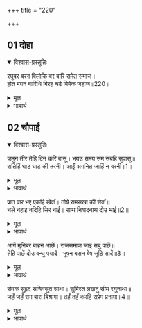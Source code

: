 +++
title = "220"

+++


## 01 दोहा
<details open><summary>विश्वास-प्रस्तुतिः</summary>

रघुबर बरन बिलोकि बर बारि समेत समाज।  
होत मगन बारिधि बिरह चढे बिबेक जहाज॥220॥  
</details>
<details><summary>मूल</summary>

रघुबर बरन बिलोकि बर बारि समेत समाज।  
होत मगन बारिधि बिरह चढे बिबेक जहाज॥220॥  
</details>

<details><summary>भावार्थ</summary>

श्री रघुनाथजी के (श्याम) रङ्ग का सुन्दर जल देखकर सारे समाज सहित भरतजी (प्रेम विह्वल होकर) श्री रामजी के विरह रूपी समुद्र में डूबते-डूबते विवेक रूपी जहाज पर चढ गए (अर्थात्‌ यमुनाजी का श्यामवर्ण जल देखकर सब लोग श्यामवर्ण भगवान के प्रेम में विह्वल हो गए और उन्हें न पाकर विरह व्यथा से पीडित हो गए, तब भरतजी को यह ध्यान आया कि जल्दी चलकर उनके साक्षात्‌ दर्शन करेङ्गे, इस विवेक से वे फिर उत्साहित हो गए)॥220॥  
</details>




## 02 चौपाई
<details open><summary>विश्वास-प्रस्तुतिः</summary>

जमुन तीर तेहि दिन करि बासू। भयउ समय सम सबहि सुपासू॥  
रातिहिं घाट घाट की तरनी। आईं अगनित जाहिं न बरनी॥1॥  
</details>
<details><summary>मूल</summary>

जमुन तीर तेहि दिन करि बासू। भयउ समय सम सबहि सुपासू॥  
रातिहिं घाट घाट की तरनी। आईं अगनित जाहिं न बरनी॥1॥  
</details>

<details><summary>भावार्थ</summary>

उस दिन यमुनाजी के किनारे निवास किया। समयानुसार सबके लिए (खान-पान आदि की) सुन्दर व्यवस्था हुई (निषादराज का सङ्केत पाकर) रात ही रात में घाट-घाट की अगणित नावें वहाँ आ गईं, जिनका वर्णन नहीं किया जा सकता॥1॥  
</details>

प्रात पार भए एकहि खेवाँ। तोषे रामसखा की सेवाँ॥  
चले नहाइ नदिहि सिर नाई। साथ निषादनाथ दोउ भाई॥2॥  

<details><summary>मूल</summary>

प्रात पार भए एकहि खेवाँ। तोषे रामसखा की सेवाँ॥  
चले नहाइ नदिहि सिर नाई। साथ निषादनाथ दोउ भाई॥2॥  
</details>

<details><summary>भावार्थ</summary>

सबेरे एक ही खेवे में सब लोग पार हो गए और श्री रामचन्द्रजी के सखा निषादराज की इस सेवा से सन्तुष्ट हुए। फिर स्नान करके और नदी को सिर नवाकर निषादराज के साथ दोनों भाई चले॥2॥  
</details>

आगें मुनिबर बाहन आछें। राजसमाज जाइ सबु पाछें॥  
तेहि पाछें दोउ बन्धु पयादें। भूषन बसन बेष सुठि सादें॥3॥  

<details><summary>मूल</summary>

आगें मुनिबर बाहन आछें। राजसमाज जाइ सबु पाछें॥  
तेहि पाछें दोउ बन्धु पयादें। भूषन बसन बेष सुठि सादें॥3॥  
</details>

<details><summary>भावार्थ</summary>

आगे अच्छी-अच्छी सवारियों पर श्रेष्ठ मुनि हैं, उनके पीछे सारा राजसमाज जा रहा है। उसके पीछे दोनों भाई बहुत सादे भूषण-वस्त्र और वेष से पैदल चल रहे हैं॥3॥  
</details>

सेवक सुहृद सचिवसुत साथा। सुमिरत लखनु सीय रघुनाथा॥  
जहँ जहँ राम बास बिश्रामा। तहँ तहँ करहिं सप्रेम प्रनामा॥4॥  

<details><summary>मूल</summary>

सेवक सुहृद सचिवसुत साथा। सुमिरत लखनु सीय रघुनाथा॥  
जहँ जहँ राम बास बिश्रामा। तहँ तहँ करहिं सप्रेम प्रनामा॥4॥  
</details>

<details><summary>भावार्थ</summary>

सेवक, मित्र और मन्त्री के पुत्र उनके साथ हैं। लक्ष्मण, सीताजी और श्री रघुनाथजी का स्मरण करते जा रहे हैं। जहाँ-जहाँ श्री रामजी ने निवास और विश्राम किया था, वहाँ-वहाँ वे प्रेमसहित प्रणाम करते हैं॥4॥  
</details>


